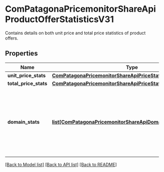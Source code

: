 # ComPatagonaPricemonitorShareApiProductOfferStatisticsV31

Contains details on both unit price and total price statistics of product offers.
## Properties
Name | Type | Description | Notes
------------ | ------------- | ------------- | -------------
**unit_price_stats** | [**ComPatagonaPricemonitorShareApiPriceStatisticsV31**](ComPatagonaPricemonitorShareApiPriceStatisticsV31.md) |  | 
**total_price_stats** | [**ComPatagonaPricemonitorShareApiPriceStatisticsV31**](ComPatagonaPricemonitorShareApiPriceStatisticsV31.md) |  | 
**domain_stats** | [**list[ComPatagonaPricemonitorShareApiDomainOfferStatisticsV31]**](ComPatagonaPricemonitorShareApiDomainOfferStatisticsV31.md) | A list of offer statistics per domain. Domains without competitor offers are not included in the list. | 

[[Back to Model list]](../README.md#documentation-for-models) [[Back to API list]](../README.md#documentation-for-api-endpoints) [[Back to README]](../README.md)


